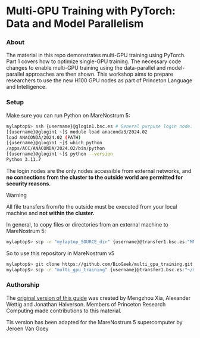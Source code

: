 # Multi-GPU Training with PyTorch: Data and Model Parallelism

### About
The material in this repo demonstrates multi-GPU training using PyTorch. Part 1 covers how to optimize single-GPU training. The necessary code changes to enable multi-GPU training using the data-parallel and model-parallel approaches are then shown. This workshop aims to prepare researchers to use the new H100 GPU nodes as part of Princeton Language and Intelligence.

### Setup

Make sure you can run Python on MareNostrum 5:

```bash
mylaptop$> ssh {username}@glogin1.bsc.es # General purpuse login node. use `alogin1.bsc.es` for the GPU login node
[{username}@glogin1 ~]$ module load anaconda3/2024.02
load ANACONDA/2024.02 (PATH)
[{username}@glogin1 ~]$ which python
/apps/ACC/ANACONDA/2024.02/bin/python
[{username}@glogin1 ~]$ python --version
Python 3.11.7
```

The login nodes are the only nodes accessible from external networks, and **no connections from the cluster to the outside world are permitted for security reasons.**

> [!WARNING] 
> All file transfers from/to the outside must be executed from your local machine and **not within the cluster.**

In general, to copy files or directories from an external machine to MareNostrum 5:

```bash
mylaptop$> scp -r "mylaptop_SOURCE_dir" {username}@transfer1.bsc.es:"MN5_DEST_dir"
```

So to use this repository in MareNostrum v5

```bash
mylaptop$> git clone https://github.com/BioGeek/multi_gpu_training.git
mylaptop$> scp -r "multi_gpu_training" {username}@transfer1.bsc.es:"~/multi_gpu_training"
```


### Authorship

The [original version of this guide](https://github.com/PrincetonUniversity/multi_gpu_training) was created by Mengzhou Xia, Alexander Wettig and Jonathan Halverson. Members of Princeton Research Computing made contributions to this material.

Tis version has been adapted for the MareNostrum 5 supercomputer by Jeroen Van Goey
